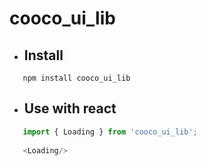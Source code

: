 # cooco_ui_lib


* ## Install

```
   npm install cooco_ui_lib
```

* ## Use with react

```javascript
   import { Loading } from 'cooco_ui_lib';
   
   <Loading/>
```
